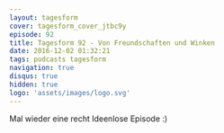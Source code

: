 ```yaml
---
layout: tagesform
cover: tagesform_cover_jtbc9y
episode: 92
title: Tagesform 92 - Von Freundschaften und Winken
date: 2016-12-02 01:32:21
tags: podcasts tagesform 
navigation: true
disqus: true
hidden: true
logo: 'assets/images/logo.svg'
---
```


Mal wieder eine recht Ideenlose Episode :)
